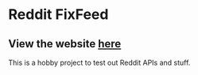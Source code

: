 # Reddit FixFeed

## View the website [here](https://cometcoder192.github.io/redditFeedFix/)

This is a hobby project to test out Reddit APIs and stuff.
